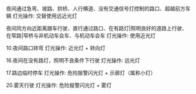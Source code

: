 夜间通过急弯、坡路、拱桥、人行横道、没有交通信号灯控制的路口、超越前方车辆
灯光操作: 交替使用远近光灯

夜间同方向近距离跟车行驶、直行通过路口、在有路灯|照明良好的道路上行驶、在窄路|窄桥与非机动车会车、与机动车会车
灯光操作: 使用近光灯

10.夜间路口转弯
灯光操作: 近光灯 + 转向灯

16.夜间在没有路灯，照明不良条件下行驶
灯光操作: 远光灯

17.路边临时停车
灯光操作: 危险报警闪光灯 + 示廓灯（属称小灯）

20.雾天行驶
灯光操作: 危险报警闪光灯 + 雾灯 
